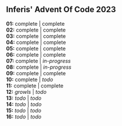 ## Inferis' Advent Of Code 2023


**01:** complete | complete<br>
**02:** complete | complete<br>
**03:** complete | complete<br>
**04:** complete | complete<br>
**05:** complete | complete<br>
**06:** complete | complete<br>
**07:** complete | *in-progress*<br>
**08:** complete | *in-progress*<br>
**09:** complete | complete<br>
**10:** complete | *todo*<br>
**11:** complete | complete<br>
**12:** _growls_ | *todo*<br>
**13:** *todo* | *todo*<br>
**14:** *todo* | *todo*<br>
**15:** *todo* | *todo*<br>
**16:** *todo* | *todo*<br>
